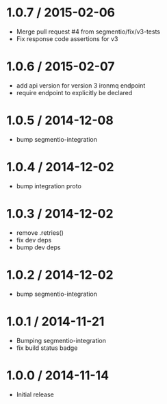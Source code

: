 
1.0.7 / 2015-02-06
==================

 * Merge pull request #4 from segmentio/fix/v3-tests
 * Fix response code assertions for v3

1.0.6 / 2015-02-07
==================

  * add api version for version 3 ironmq endpoint
  * require endpoint to explicitly be declared

1.0.5 / 2014-12-08
==================

 * bump segmentio-integration

1.0.4 / 2014-12-02
==================

 * bump integration proto

1.0.3 / 2014-12-02
==================

 * remove .retries()
 * fix dev deps
 * bump dev deps

1.0.2 / 2014-12-02
==================

 * bump segmentio-integration

1.0.1 / 2014-11-21
==================

 * Bumping segmentio-integration
 * fix build status badge

1.0.0 / 2014-11-14
==================

  * Initial release
